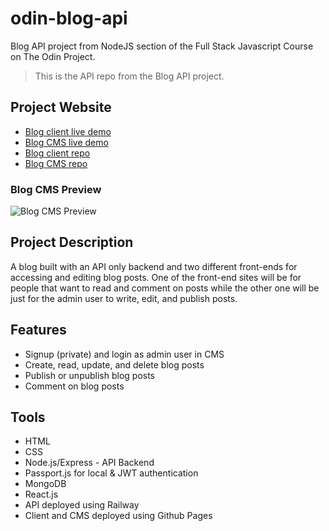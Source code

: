 # odin-blog-api
Blog API project from NodeJS section of the Full Stack Javascript Course on The Odin Project.
> This is the API repo from the Blog API project.

## Project Website
- [Blog client live demo](https://mraffia.github.io/odin-blog)
- [Blog CMS live demo](https://mraffia.github.io/odin-blog-cms)
- [Blog client repo](https://github.com/mraffia/odin-blog)
- [Blog CMS repo](https://github.com/mraffia/odin-blog-cms)

### Blog CMS Preview
![Blog CMS Preview](https://media.giphy.com/media/DjsilnWDU5KHG3hR4M/giphy.gif)

## Project Description
A blog built with an API only backend and two different front-ends for accessing and editing blog posts. One of the front-end sites will be for people that want to read and comment on posts while the other one will be just for the admin user to write, edit, and publish posts.

## Features
- Signup (private) and login as admin user in CMS
- Create, read, update, and delete blog posts
- Publish or unpublish blog posts
- Comment on blog posts

## Tools
- HTML
- CSS
- Node.js/Express - API Backend
- Passport.js for local & JWT authentication
- MongoDB
- React.js
- API deployed using Railway
- Client and CMS deployed using Github Pages

